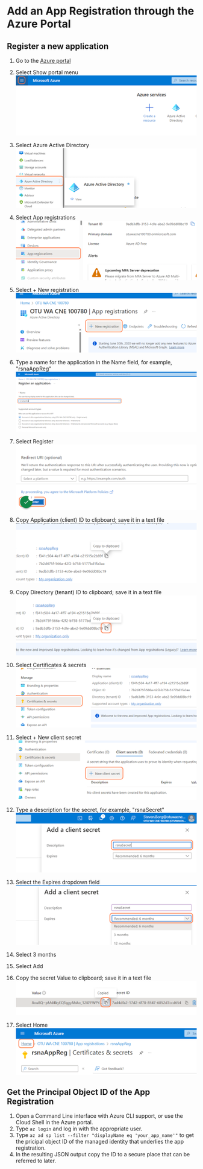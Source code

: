 # Add an App Registration through the Azure Portal

## Register a new application
1. Go to the [Azure portal](https://portal.azure.com/#home)

2. Select Show portal menu
![Show portal](./app-reg-images/2-show-portal.png)


3. Select Azure Active Directory
![Azure active directory](./app-reg-images/3-azure-active-directory.png)


4. Select App registrations
![App registrations](./app-reg-images/4-app-registrations.png)


5. Select + New registration
![New registrations](./app-reg-images/5-new-registration.png)


6. Type a name for the application in the Name field, for example, "rsnaAppReg"
![App name](./app-reg-images/6-app-name.png)


7. Select Register
![Register app](./app-reg-images/7-register-app.png)


8. Copy Application (client) ID to clipboard; save it in a text file
![Copy app ID](./app-reg-images/8-copy-app-id.png)


9. Copy Directory (tenant) ID to clipboard; save it in a text file
![Copy tenant ID](./app-reg-images/9-copy-tenant-id.png)


10. Select Certificates & secrets
![Certificates and secrets](./app-reg-images/10-certs-and-secrets.png)


11. Select + New client secret
![New client secret](./app-reg-images/11-new-client-secret.png)


12. Type a description for the secret, for example, "rsnaSecret"
![Secret description](./app-reg-images/12-secret-description.png)


13. Select the Expires dropdown field
![Secret expiration](./app-reg-images/13-secret-expiration.png)


14. Select 3 months

15. Select Add

16. Copy the secret Value to clipboard; save it in a text file
![Copy secret value](./app-reg-images/16-copy-secret-value.png)

17. Select Home
![Home](./app-reg-images/17-home.png)

## Get the Principal Object ID of the App Registration
1. Open a Command Line interface with Azure CLI support, or use the Cloud Shell in the Azure portal.
2. Type `az login` and log in with the appropriate user.
3. Type `az ad sp list --filter "displayName eq 'your_app_name'"` to get the pricipal object ID of the managed identity that underlies the app registration.
4. In the resulting JSON output copy the ID to a secure place that can be referred to later. 